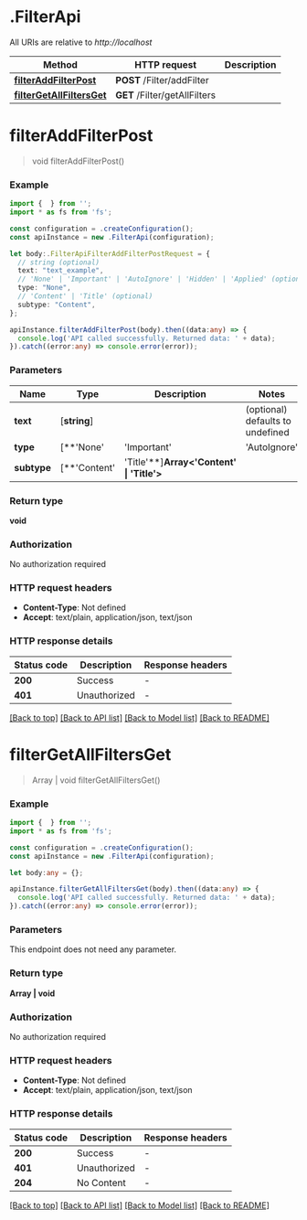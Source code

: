# .FilterApi

All URIs are relative to *http://localhost*

Method | HTTP request | Description
------------- | ------------- | -------------
[**filterAddFilterPost**](FilterApi.md#filterAddFilterPost) | **POST** /Filter/addFilter | 
[**filterGetAllFiltersGet**](FilterApi.md#filterGetAllFiltersGet) | **GET** /Filter/getAllFilters | 


# **filterAddFilterPost**
> void filterAddFilterPost()


### Example


```typescript
import {  } from '';
import * as fs from 'fs';

const configuration = .createConfiguration();
const apiInstance = new .FilterApi(configuration);

let body:.FilterApiFilterAddFilterPostRequest = {
  // string (optional)
  text: "text_example",
  // 'None' | 'Important' | 'AutoIgnore' | 'Hidden' | 'Applied' (optional)
  type: "None",
  // 'Content' | 'Title' (optional)
  subtype: "Content",
};

apiInstance.filterAddFilterPost(body).then((data:any) => {
  console.log('API called successfully. Returned data: ' + data);
}).catch((error:any) => console.error(error));
```


### Parameters

Name | Type | Description  | Notes
------------- | ------------- | ------------- | -------------
 **text** | [**string**] |  | (optional) defaults to undefined
 **type** | [**&#39;None&#39; | &#39;Important&#39; | &#39;AutoIgnore&#39; | &#39;Hidden&#39; | &#39;Applied&#39;**]**Array<&#39;None&#39; &#124; &#39;Important&#39; &#124; &#39;AutoIgnore&#39; &#124; &#39;Hidden&#39; &#124; &#39;Applied&#39;>** |  | (optional) defaults to undefined
 **subtype** | [**&#39;Content&#39; | &#39;Title&#39;**]**Array<&#39;Content&#39; &#124; &#39;Title&#39;>** |  | (optional) defaults to undefined


### Return type

**void**

### Authorization

No authorization required

### HTTP request headers

 - **Content-Type**: Not defined
 - **Accept**: text/plain, application/json, text/json


### HTTP response details
| Status code | Description | Response headers |
|-------------|-------------|------------------|
**200** | Success |  -  |
**401** | Unauthorized |  -  |

[[Back to top]](#) [[Back to API list]](README.md#documentation-for-api-endpoints) [[Back to Model list]](README.md#documentation-for-models) [[Back to README]](README.md)

# **filterGetAllFiltersGet**
> Array<JobFilter> | void filterGetAllFiltersGet()


### Example


```typescript
import {  } from '';
import * as fs from 'fs';

const configuration = .createConfiguration();
const apiInstance = new .FilterApi(configuration);

let body:any = {};

apiInstance.filterGetAllFiltersGet(body).then((data:any) => {
  console.log('API called successfully. Returned data: ' + data);
}).catch((error:any) => console.error(error));
```


### Parameters
This endpoint does not need any parameter.


### Return type

**Array<JobFilter> | void**

### Authorization

No authorization required

### HTTP request headers

 - **Content-Type**: Not defined
 - **Accept**: text/plain, application/json, text/json


### HTTP response details
| Status code | Description | Response headers |
|-------------|-------------|------------------|
**200** | Success |  -  |
**401** | Unauthorized |  -  |
**204** | No Content |  -  |

[[Back to top]](#) [[Back to API list]](README.md#documentation-for-api-endpoints) [[Back to Model list]](README.md#documentation-for-models) [[Back to README]](README.md)


